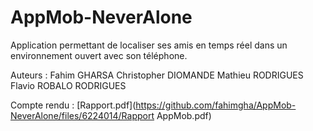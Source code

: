 # AppMob-NeverAlone
Application permettant de localiser ses amis en temps réel dans un environnement ouvert avec son téléphone.

Auteurs :
Fahim GHARSA
Christopher DIOMANDE
Mathieu RODRIGUES
Flavio ROBALO RODRIGUES

Compte rendu :
[Rapport.pdf](https://github.com/fahimgha/AppMob-NeverAlone/files/6224014/Rapport AppMob.pdf)

